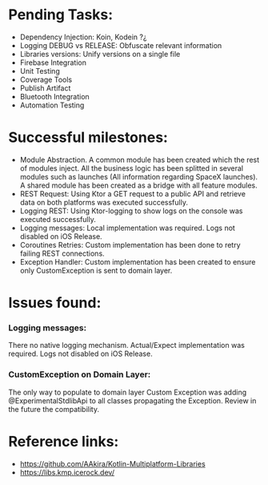 # Pending Tasks:

+ Dependency Injection: Koin, Kodein ?¿
+ Logging DEBUG vs RELEASE: Obfuscate relevant information
+ Libraries versions: Unify versions on a single file
+ Firebase Integration
+ Unit Testing
+ Coverage Tools
+ Publish Artifact
+ Bluetooth Integration
+ Automation Testing



# Successful milestones:

+ Module Abstraction. A common module has been created which the rest of modules inject. All the business logic has been splitted in several modules such as launches (All information regarding SpaceX launches). A shared module has been created as a bridge with all feature modules.
+ REST Request: Using Ktor a GET request to a public API and retrieve data on both platforms was executed successfully.
+ Logging REST: Using Ktor-logging to show logs on the console was executed successfully.
+ Logging messages: Local implementation was required. Logs not disabled on iOS Release.
+ Coroutines Retries: Custom implementation has been done to retry failing REST connections.
+ Exception Handler: Custom implementation has been created to ensure only CustomException is sent to domain layer.



# Issues found:

### Logging messages:
There no native logging mechanism. Actual/Expect implementation was required. Logs not disabled on iOS Release.


### CustomException on Domain Layer:
The only way to populate to domain layer Custom Exception was adding @ExperimentalStdlibApi to all classes propagating the Exception. Review in the future the compatibility.


# Reference links:

+ https://github.com/AAkira/Kotlin-Multiplatform-Libraries
+ https://libs.kmp.icerock.dev/




